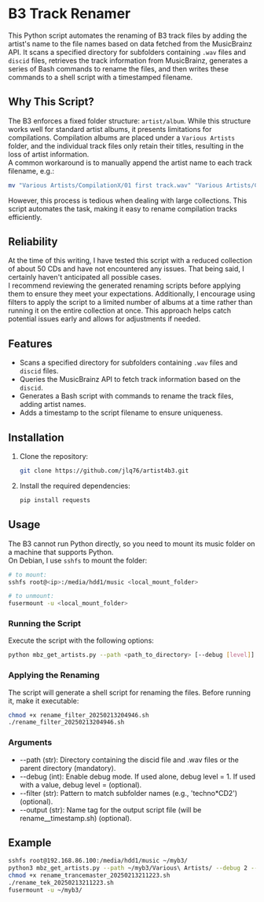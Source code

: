 # B3 Track Renamer
This Python script automates the renaming of B3 track files by adding the artist's name to the file names based on data fetched from the MusicBrainz API. 
It scans a specified directory for subfolders containing `.wav` files and `discid` files, retrieves the track information from MusicBrainz, 
generates a series of Bash commands to rename the files, and then writes these commands to a shell script with a timestamped filename. 

## Why This Script?  
The B3 enforces a fixed folder structure: `artist/album`. 
While this structure works well for standard artist albums, it presents limitations for compilations. 
Compilation albums are placed under a `Various Artists` folder, and the individual track files only retain their titles, resulting in the loss of artist information.  
A common workaround is to manually append the artist name to each track filename, e.g.:  
```sh
mv "Various Artists/CompilationX/01 first track.wav" "Various Artists/CompilationX/01 first track [artist name].wav"
```
However, this process is tedious when dealing with large collections. 
This script automates the task, making it easy to rename compilation tracks efficiently.  

## Reliability  
At the time of this writing, I have tested this script with a reduced collection of about 50 CDs and have not encountered any issues. 
That being said, I certainly haven't anticipated all possible cases.  
I recommend reviewing the generated renaming scripts before applying them to ensure they meet your expectations. 
Additionally, I encourage using filters to apply the script to a limited number of albums at a time rather than running it on the entire collection at once. 
This approach helps catch potential issues early and allows for adjustments if needed.  

## Features
- Scans a specified directory for subfolders containing `.wav` files and `discid` files.
- Queries the MusicBrainz API to fetch track information based on the `discid`.
- Generates a Bash script with commands to rename the track files, adding artist names.
- Adds a timestamp to the script filename to ensure uniqueness.

## Installation
1. Clone the repository:
   ```sh
   git clone https://github.com/jlq76/artist4b3.git
   
2. Install the required dependencies:
   ```sh
   pip install requests

## Usage  
The B3 cannot run Python directly, so you need to mount its music folder on a machine that supports Python.  
On Debian, I use `sshfs` to mount the folder:  
```sh
# to mount:
sshfs root@<ip>:/media/hdd1/music <local_mount_folder>

# to unmount:
fusermount -u <local_mount_folder>
```

### Running the Script  
Execute the script with the following options:  
```sh
python mbz_get_artists.py --path <path_to_directory> [--debug [level]] [--filter <pattern>] [--output <output_name>]
```

### Applying the Renaming  
The script will generate a shell script for renaming the files. Before running it, make it executable:  
```sh
chmod +x rename_filter_20250213204946.sh
./rename_filter_20250213204946.sh
```

### Arguments
  * --path (str): Directory containing the discid file and .wav files or the parent directory (mandatory).
  * --debug (int): Enable debug mode. If used alone, debug level = 1. If used with a value, debug level = <value> (optional).
  * --filter (str): Pattern to match subfolder names (e.g., 'techno*CD2') (optional).
  * --output (str): Name tag for the output script file (will be rename_<output>_timestamp.sh) (optional).

## Example
```sh
sshfs root@192.168.86.100:/media/hdd1/music ~/myb3/
python3 mbz_get_artists.py --path ~/myb3/Various\ Artists/ --debug 2 --like Trancema* --output trancemaster
chmod +x rename_trancemaster_20250213211223.sh
./rename_tek_20250213211223.sh
fusermount -u ~/myb3/
```

